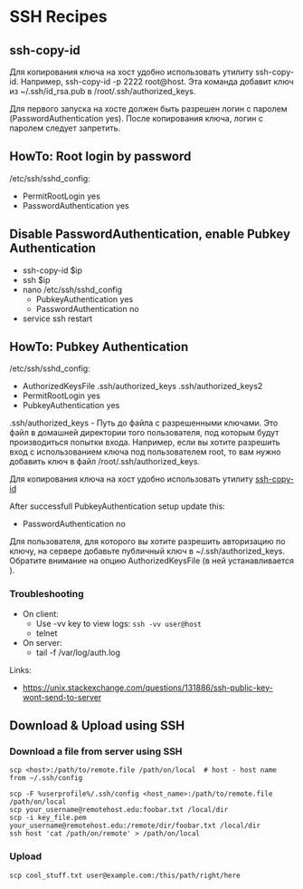 # SSH Recipes

## ssh-copy-id

Для копирования ключа на хост удобно использовать утилиту ssh-copy-id. Например, ssh-copy-id -p 2222 root@host. Эта команда добавит ключ из ~/.ssh/id_rsa.pub в /root/.ssh/authorized_keys.

Для первого запуска на хосте должен быть разрешен логин с паролем (PasswordAuthentication yes). После копирования ключа, логин с паролем следует запретить.

## HowTo: Root login by password

/etc/ssh/sshd_config:
- PermitRootLogin yes
- PasswordAuthentication yes

## Disable PasswordAuthentication, enable Pubkey Authentication 

- ssh-copy-id $ip
- ssh $ip
- nano /etc/ssh/sshd_config 
  - PubkeyAuthentication yes
  - PasswordAuthentication no
- service ssh restart

## HowTo: Pubkey Authentication

/etc/ssh/sshd_config:
- AuthorizedKeysFile  .ssh/authorized_keys .ssh/authorized_keys2
- PermitRootLogin yes
- PubkeyAuthentication  yes

.ssh/authorized_keys - Путь до файла с разрешенными ключами. Это файл в домашней директории того пользователя, под которым будут производиться попытки входа. Например, если вы хотите разрешить вход с использованием ключа под пользователем root, то вам нужно добавить ключ в файл /root/.ssh/authorized_keys.

Для копирования ключа на хост удобно использовать утилиту [ssh-copy-id](#ssh-copy-id)

After successfull PubkeyAuthentication setup update this:
- PasswordAuthentication no

Для пользователя, для которого вы хотите разрешить авторизацию по ключу, на сервере добавьте публичный ключ в ~/.ssh/authorized_keys. Обратите внимание на опцию AuthorizedKeysFile (в ней устанавливается ). 

### Troubleshooting

- On client:
  - Use -vv key to view logs: `ssh -vv user@host`
  - telnet <address> <port>
- On server:
  - tail -f /var/log/auth.log

Links:
- https://unix.stackexchange.com/questions/131886/ssh-public-key-wont-send-to-server

## Download & Upload using SSH

### Download a file from server using SSH

    scp <host>:/path/to/remote.file /path/on/local  # host - host name from ~/.ssh/config

    scp -F %userprofile%/.ssh/config <host_name>:/path/to/remote.file /path/on/local
    scp your_username@remotehost.edu:foobar.txt /local/dir
    scp -i key_file.pem your_username@remotehost.edu:/remote/dir/foobar.txt /local/dir
    ssh host 'cat /path/on/remote' > /path/on/local

### Upload

    scp cool_stuff.txt user@example.com:/this/path/right/here